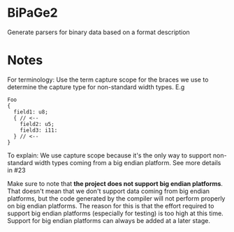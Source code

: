 # BiPaGe2
Generate parsers for binary data based on a format description

# Notes
For terminology: Use the term capture scope for the braces we use to determine the capture type for non-standard width types. E.g
```
Foo
{
  field1: u8;
  { // <--
    field2: u5;
    field3: i11:
  } // <--
}
```

To explain: We use capture scope because it's the only way to support non-standard width types coming from a big endian platform. See more details in #23

Make sure to note that **the project does not support big endian platforms**. That doesn't mean that we don't support data coming from big endian platforms, but the code generated by the compiler will not perform properly on big endian platforms. The reason for this is that the effort required to support big endian platforms (especially for testing) is too high at this time. Support for big endian platforms can always be added at a later stage.

